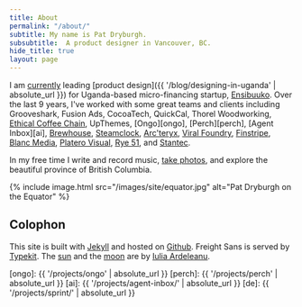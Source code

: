 ```yaml
---
title: About
permalink: "/about/"
subtitle: My name is Pat Dryburgh.
subsubtitle:  A product designer in Vancouver, BC.
hide_title: true
layout: page
--- 
```


I am [currently][now] leading [product design]({{ '/blog/designing-in-uganda' | absolute_url }}) for Uganda-based micro-financing startup, [Ensibuuko](http://ensibuuko.com). Over the last 9 years, I've worked with some great teams and clients including Grooveshark, Fusion Ads, CocoaTech, QuickCal, Thorel Woodworking, [Ethical Coffee Chain][ecc], UpThemes, [Ongo][ongo], [Perch][perch], [Agent Inbox][ai], [Brewhouse][bh], [Steamclock][sc], [Arc'teryx][arc], [Viral Foundry][vf], [Finstripe][fs], [Blanc Media][bm], [Platero Visual][pv], [Rye&nbsp;51][r5], and [Stantec][st]. 

In my free time I write and record music, [take photos](http://instagram.com/patdryburgh), and explore the beautiful province of British Columbia.

{% include image.html src="/images/site/equator.jpg" alt="Pat Dryburgh on the Equator" %}

## Colophon

This site is built with [Jekyll](https://jekyllrb.com) and hosted on [Github](https://pages.github.com). Freight Sans is served by [Typekit](http://typekit.com). The [sun][sun] and the [moon][moon] are by [Iulia Ardeleanu][ia].

[now]: /now
[cy]: https://twitter.com/courtneymake
[moon]: https://thenounproject.com/iuliaardeleanu/collection/weather/?oq=weather&cidx=71&i=680142
[sun]: https://thenounproject.com/iuliaardeleanu/collection/weather/?oq=weather&cidx=71&i=675989
[ia]: https://thenounproject.com/iuliaardeleanu
[ecc]: http://ethicalcoffee.co
[bh]: http://brewhouse.io
[sc]: http://steamclock.com
[arc]: https://itunes.apple.com/us/app/mountain-conditions-report/id961780477?mt=8
[vf]: http://viralfoundry.com
[fs]: http://finstripe.com
[bm]: http://www.blancmedia.org/
[pv]: http://platerovisual.com/
[r5]: http://rye51.com
[st]: http://stantec.com
[fsp]: http://speirs.org
[pr]: http://patrickrhone.com
[ct]: http://carlythomas.com
[bb]: http://brooksreview.net
[ongo]: {{ '/projects/ongo' | absolute_url }}
[perch]: {{ '/projects/perch' | absolute_url }}
[ai]: {{ '/projects/agent-inbox/' | absolute_url }}
[de]: {{ '/projects/sprint/' | absolute_url }}
